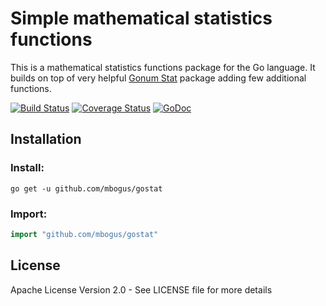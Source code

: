 # Simple mathematical statistics functions

This is a mathematical statistics functions package for the Go language. It 
builds on top of very helpful [Gonum Stat](https://github.com/gonum/stat) 
package adding few additional functions.

[![Build Status](https://travis-ci.org/mbogus/gostat.svg?branch=master)](https://travis-ci.org/mbogus/gostat)  [![Coverage Status](https://coveralls.io/repos/github/mbogus/gostat/badge.svg?branch=master)](https://coveralls.io/github/mbogus/gostat?branch=master) [![GoDoc](https://godoc.org/github.com/mbogus/gostat?status.svg)](https://godoc.org/github.com/mbogus/gostat)

## Installation

### Install:

~~~
go get -u github.com/mbogus/gostat
~~~

### Import:

~~~go
import "github.com/mbogus/gostat"
~~~

## License

Apache License Version 2.0 - See LICENSE file for more details
